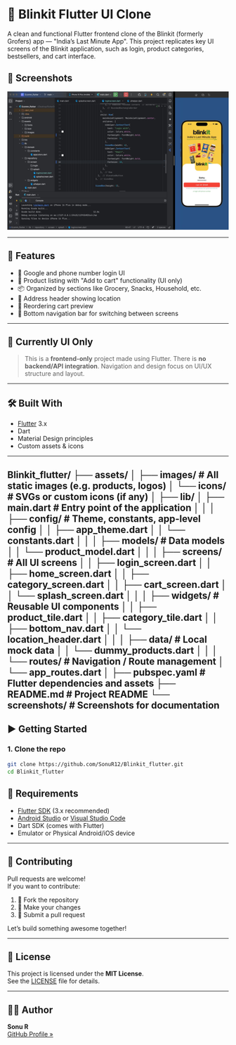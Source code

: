 # 🚀 Blinkit Flutter UI Clone

A clean and functional Flutter frontend clone of the Blinkit (formerly Grofers) app — "India’s Last Minute App". This project replicates key UI screens of the Blinkit application, such as login, product categories, bestsellers, and cart interface.

## 📱 Screenshots

![image](https://github.com/SonuR12/Blinkit_flutter/blob/main/assets/blinkit_demo.png)


---

## 🧰 Features

- 🔐 Google and phone number login UI
- 🛒 Product listing with "Add to cart" functionality (UI only)
- 📦 Organized by sections like Grocery, Snacks, Household, etc.
- 📍 Address header showing location
- 🔄 Reordering cart preview
- 🧭 Bottom navigation bar for switching between screens

---

## 🚧 Currently UI Only

> This is a **frontend-only** project made using Flutter. There is **no backend/API integration**. Navigation and design focus on UI/UX structure and layout.

---

## 🛠️ Built With

- [Flutter](https://flutter.dev) 3.x
- Dart
- Material Design principles
- Custom assets & icons

---

Blinkit_flutter/
├── assets/
│   ├── images/              # All static images (e.g. products, logos)
│   └── icons/               # SVGs or custom icons (if any)
│
├── lib/
│   ├── main.dart            # Entry point of the application
│   │
│   ├── config/              # Theme, constants, app-level config
│   │   ├── app_theme.dart
│   │   └── constants.dart
│   │
│   ├── models/              # Data models
│   │   └── product_model.dart
│   │
│   ├── screens/             # All UI screens
│   │   ├── login_screen.dart
│   │   ├── home_screen.dart
│   │   ├── category_screen.dart
│   │   ├── cart_screen.dart
│   │   └── splash_screen.dart
│   │
│   ├── widgets/             # Reusable UI components
│   │   ├── product_tile.dart
│   │   ├── category_tile.dart
│   │   ├── bottom_nav.dart
│   │   └── location_header.dart
│   │
│   ├── data/                # Local mock data
│   │   └── dummy_products.dart
│   │
│   └── routes/              # Navigation / Route management
│       └── app_routes.dart
│
├── pubspec.yaml             # Flutter dependencies and assets
├── README.md                # Project README
└── screenshots/             # Screenshots for documentation
 ---

## ▶️ Getting Started

### 1. Clone the repo

```bash
git clone https://github.com/SonuR12/Blinkit_flutter.git
cd Blinkit_flutter
```
## 🔧 Requirements

- [Flutter SDK](https://flutter.dev/docs/get-started/install) (3.x recommended)
- [Android Studio](https://developer.android.com/studio) or [Visual Studio Code](https://code.visualstudio.com/)
- Dart SDK (comes with Flutter)
- Emulator or Physical Android/iOS device

---

## 🤝 Contributing

Pull requests are welcome!  
If you want to contribute:

1. 🍴 Fork the repository
2. 🔧 Make your changes
3. 📩 Submit a pull request

Let’s build something awesome together!

---

## 📃 License

This project is licensed under the **MIT License**.  
See the [LICENSE](LICENSE) file for details.

---

## 🙋‍♂️ Author

**Sonu R**  
[GitHub Profile »](https://github.com/SonuR12)


